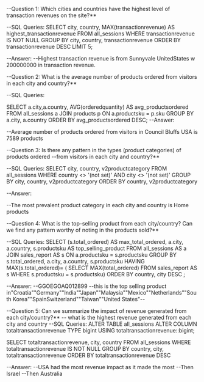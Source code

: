 --Question 1: Which cities and countries have the highest level of transaction revenues on the site?**

--SQL Queries:
SELECT city, country, MAX(transactionrevenue) AS highest_transactionrevenue
FROM all_sessions
WHERE transactionrevenue IS NOT NULL
GROUP BY city, country, transactionrevenue 
ORDER BY transactionrevenue DESC
LIMIT 5;


--Answer:
--Highest transaction revenue is from Sunnyvale UnitedStates w 200000000 in transaction revenue.



--Question 2: What is the average number of products ordered from visitors in each city and country?**

--SQL Queries:

SELECT a.city,a.country, AVG(orderedquantity) AS avg_productsordered
FROM all_sessions a
JOIN products p ON a.productsku = p.sku 
GROUP BY a.city, a.country
ORDER BY avg_productsordered DESC;
--Answer:

--Average number of products ordered from visitors in Council Bluffs USA is 7589 products 



--Question 3: Is there any pattern in the types (product categories) of products ordered
--from visitors in each city and country?**

--SQL Queries:
SELECT city, country, v2productcategory
FROM all_sessions
WHERE country <> '(not set)' AND city <> '(not set)'
GROUP BY city, country, v2productcategory 
ORDER BY country, v2productcategory 

--Answer:

  --The most prevalent product category in each city and country is Home products 



--Question 4: What is the top-selling product from each city/country? Can we find any pattern worthy of noting in the products sold?**


--SQL Queries:
SELECT (s.total_ordered) AS max_total_ordered, 
a.city, 
a.country,
s.productsku AS top_selling_product 
FROM all_sessions AS a 
JOIN sales_report AS s
ON a.productsku = s.productsku
GROUP BY s.total_ordered,
a.city,
a.country,
s.productsku
HAVING 
	MAX(s.total_ordered)= (
		SELECT MAX(total_ordered)
		FROM sales_report AS s 
		WHERE s.productsku = s.productsku)
ORDER BY country, city DESC ;


--Answer:
--GGOEGOAQ012899 
--this is the top selling product in"Croatia""Germany""India""Japan""Malaysia""Mexico""Netherlands""South Korea""SpainSwitzerland""Taiwan""United States"--




--Question 5: Can we summarize the impact of revenue generated from each city/country?**
-- what is the highest revenue generated from each city and country 
--SQL Queries:
ALTER TABLE all_sessions
ALTER COLUMN totaltransactionrevenue TYPE bigint 
USING totaltransactionrevenue::bigint;

SELECT totaltransactionrevenue, city, country 
FROM all_sessions 
WHERE totaltransactionrevenue IS NOT NULL
GROUP BY country, city, totaltransactionrevenue
ORDER BY totaltransactionrevenue DESC



--Answer:
--USA had the most revenue impact as it made the most 
--Then Israel
--Then Australia 
